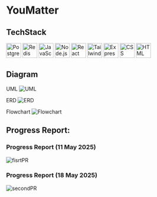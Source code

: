 # YouMatter

## TechStack

<p align="left">
  <img src="https://imgur.com/MLbuhP8.png" alt="PostgreSQL" width="40" />
  <img src="https://imgur.com/oB86A6T.png" alt="Redis" width="40" />
  <img src="https://imgur.com/kU4GUkO.png" alt="JavaScript" width="40" />
  <img src="https://imgur.com/ELUCAer.png" alt="Node.js" width="40" />
  <img src="https://imgur.com/zTwZQ51.png" alt="React" width="40" />
  <img src="https://imgur.com/3WJSmRJ.png" alt="Tailwind" width="40" />
  <img src="https://imgur.com/eAQIJAd.png" alt="Express" width="40" />
  <img src="https://imgur.com/bgDPExG.png" alt="CSS" width="40" />
  <img src="https://imgur.com/cOYiBMH.png" alt="HTML" width="40" />
</p>


## Diagram

UML
![UML]()

ERD
![ERD]()

Flowchart
![Flowchart]()


  
## Progress Report:

### Progress Report (11 May 2025)
![fisrtPR](https://imgur.com/hNtrIpZ.jpg)

### Progress Report (18 May 2025)
![secondPR](https://imgur.com/bz0CWAh.jpg)